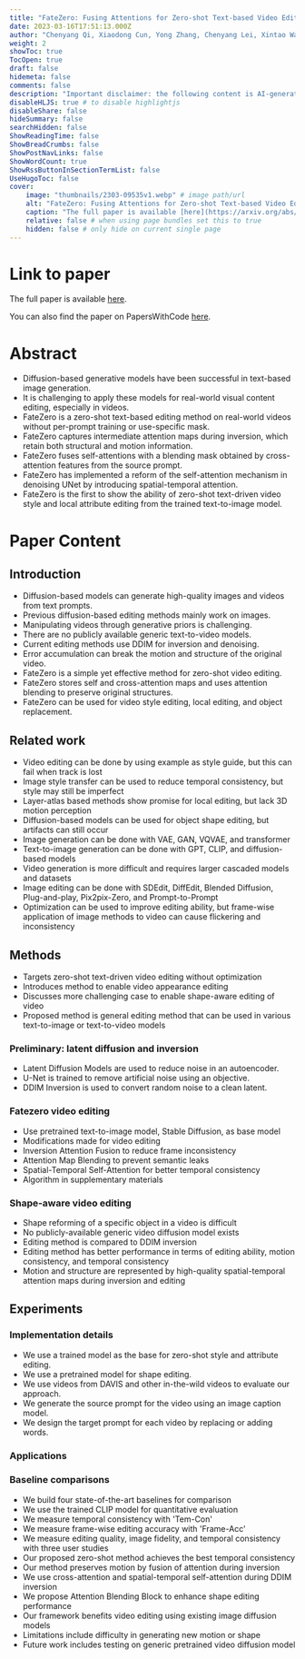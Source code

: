 ```yaml
---
title: "FateZero: Fusing Attentions for Zero-shot Text-based Video Editing"
date: 2023-03-16T17:51:13.000Z
author: "Chenyang Qi, Xiaodong Cun, Yong Zhang, Chenyang Lei, Xintao Wang and 2 others"
weight: 2
showToc: true
TocOpen: true
draft: false
hidemeta: false
comments: false
description: "Important disclaimer: the following content is AI-generated, please make sure to fact check the presented information by reading the full paper."
disableHLJS: true # to disable highlightjs
disableShare: false
hideSummary: false
searchHidden: false
ShowReadingTime: false
ShowBreadCrumbs: false
ShowPostNavLinks: false
ShowWordCount: true
ShowRssButtonInSectionTermList: false
UseHugoToc: false
cover:
    image: "thumbnails/2303-09535v1.webp" # image path/url
    alt: "FateZero: Fusing Attentions for Zero-shot Text-based Video Editing" # alt text
    caption: "The full paper is available [here](https://arxiv.org/abs/2303.09535)." # display caption under cover
    relative: false # when using page bundles set this to true
    hidden: false # only hide on current single page
---
```


# Link to paper
The full paper is available [here](https://arxiv.org/abs/2303.09535).

You can also find the paper on PapersWithCode [here](https://paperswithcode.com/paper/fatezero-fusing-attentions-for-zero-shot-text).

# Abstract
- Diffusion-based generative models have been successful in text-based image generation.
- It is challenging to apply these models for real-world visual content editing, especially in videos.
- FateZero is a zero-shot text-based editing method on real-world videos without per-prompt training or use-specific mask.
- FateZero captures intermediate attention maps during inversion, which retain both structural and motion information.
- FateZero fuses self-attentions with a blending mask obtained by cross-attention features from the source prompt.
- FateZero has implemented a reform of the self-attention mechanism in denoising UNet by introducing spatial-temporal attention.
- FateZero is the first to show the ability of zero-shot text-driven video style and local attribute editing from the trained text-to-image model.

# Paper Content

## Introduction
- Diffusion-based models can generate high-quality images and videos from text prompts.
- Previous diffusion-based editing methods mainly work on images.
- Manipulating videos through generative priors is challenging.
- There are no publicly available generic text-to-video models.
- Current editing methods use DDIM for inversion and denoising.
- Error accumulation can break the motion and structure of the original video.
- FateZero is a simple yet effective method for zero-shot video editing.
- FateZero stores self and cross-attention maps and uses attention blending to preserve original structures.
- FateZero can be used for video style editing, local editing, and object replacement.

## Related work
- Video editing can be done by using example as style guide, but this can fail when track is lost
- Image style transfer can be used to reduce temporal consistency, but style may still be imperfect
- Layer-atlas based methods show promise for local editing, but lack 3D motion perception
- Diffusion-based models can be used for object shape editing, but artifacts can still occur
- Image generation can be done with VAE, GAN, VQVAE, and transformer
- Text-to-image generation can be done with GPT, CLIP, and diffusion-based models
- Video generation is more difficult and requires larger cascaded models and datasets
- Image editing can be done with SDEdit, DiffEdit, Blended Diffusion, Plug-and-play, Pix2pix-Zero, and Prompt-to-Prompt
- Optimization can be used to improve editing ability, but frame-wise application of image methods to video can cause flickering and inconsistency

## Methods
- Targets zero-shot text-driven video editing without optimization
- Introduces method to enable video appearance editing
- Discusses more challenging case to enable shape-aware editing of video
- Proposed method is general editing method that can be used in various text-to-image or text-to-video models

### Preliminary: latent diffusion and inversion
- Latent Diffusion Models are used to reduce noise in an autoencoder.
- U-Net is trained to remove artificial noise using an objective.
- DDIM Inversion is used to convert random noise to a clean latent.

### Fatezero video editing
- Use pretrained text-to-image model, Stable Diffusion, as base model
- Modifications made for video editing
- Inversion Attention Fusion to reduce frame inconsistency
- Attention Map Blending to prevent semantic leaks
- Spatial-Temporal Self-Attention for better temporal consistency
- Algorithm in supplementary materials

### Shape-aware video editing
- Shape reforming of a specific object in a video is difficult
- No publicly-available generic video diffusion model exists
- Editing method is compared to DDIM inversion
- Editing method has better performance in terms of editing ability, motion consistency, and temporal consistency
- Motion and structure are represented by high-quality spatial-temporal attention maps during inversion and editing

## Experiments

### Implementation details
- We use a trained model as the base for zero-shot style and attribute editing.
- We use a pretrained model for shape editing.
- We use videos from DAVIS and other in-the-wild videos to evaluate our approach.
- We generate the source prompt for the video using an image caption model.
- We design the target prompt for each video by replacing or adding words.

### Applications

### Baseline comparisons
- We build four state-of-the-art baselines for comparison
- We use the trained CLIP model for quantitative evaluation
- We measure temporal consistency with 'Tem-Con'
- We measure frame-wise editing accuracy with 'Frame-Acc'
- We measure editing quality, image fidelity, and temporal consistency with three user studies
- Our proposed zero-shot method achieves the best temporal consistency
- Our method preserves motion by fusion of attention during inversion
- We use cross-attention and spatial-temporal self-attention during DDIM inversion
- We propose Attention Blending Block to enhance shape editing performance
- Our framework benefits video editing using existing image diffusion models
- Limitations include difficulty in generating new motion or shape
- Future work includes testing on generic pretrained video diffusion model
